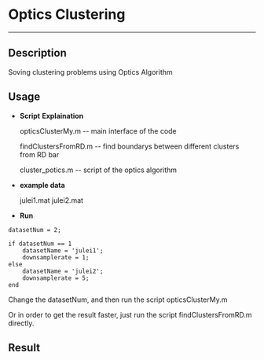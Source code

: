 # Optics Clustering 

---
## Description
Soving clustering problems using Optics Algorithm
## Usage
- **Script** **Explaination**

    opticsClusterMy.m -- main interface of the code
    
    findClustersFromRD.m -- find boundarys between different clusters from RD bar
    
    cluster_potics.m -- script of the optics algorithm
- **example data**
    
    julei1.mat julei2.mat
- **Run**
    
```
datasetNum = 2;

if datasetNum == 1
    datasetName = 'julei1';
    downsamplerate = 1;
else
    datasetName = 'julei2';
    downsamplerate = 5;
end

```
   Change the datasetNum, and then run the script opticsClusterMy.m 
   
   Or in order to get the result faster, just run the script findClustersFromRD.m directly.
   
##    Result
